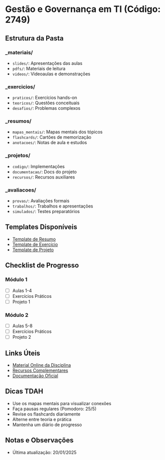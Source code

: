 # Gestão e Governança em TI (Código: 2749)

## Estrutura da Pasta
### _materiais/
- `slides/`: Apresentações das aulas
- `pdfs/`: Materiais de leitura
- `videos/`: Videoaulas e demonstrações

### _exercicios/
- `praticos/`: Exercícios hands-on
- `teoricos/`: Questões conceituais
- `desafios/`: Problemas complexos

### _resumos/
- `mapas_mentais/`: Mapas mentais dos tópicos
- `flashcards/`: Cartões de memorização
- `anotacoes/`: Notas de aula e estudos

### _projetos/
- `codigo/`: Implementações
- `documentacao/`: Docs do projeto
- `recursos/`: Recursos auxiliares

### _avaliacoes/
- `provas/`: Avaliações formais
- `trabalhos/`: Trabalhos e apresentações
- `simulados/`: Testes preparatórios

## Templates Disponíveis
- [Template de Resumo](_resumos/template_resumo.md)
- [Template de Exercício](_exercicios/template_exercicio.md)
- [Template de Projeto](_projetos/template_projeto.md)

## Checklist de Progresso
### Módulo 1
- [ ] Aulas 1-4
- [ ] Exercícios Práticos
- [ ] Projeto 1

### Módulo 2
- [ ] Aulas 5-8
- [ ] Exercícios Práticos
- [ ] Projeto 2

## Links Úteis
- [Material Online da Disciplina](link_aqui)
- [Recursos Complementares](link_aqui)
- [Documentação Oficial](link_aqui)

## Dicas TDAH
- Use os mapas mentais para visualizar conexões
- Faça pausas regulares (Pomodoro: 25/5)
- Revise os flashcards diariamente
- Alterne entre teoria e prática
- Mantenha um diário de progresso

## Notas e Observações
- Última atualização: 20/01/2025

